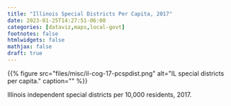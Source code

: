 ```yaml
---
title: "Illinois Special Districts Per Capita, 2017"
date: 2023-01-25T14:27:51-06:00
categories: [dataviz,maps,local-govt]
footnotes: false
htmlwidgets: false
mathjax: false
draft: true
---
```


{{% figure src="files/misc/il-cog-17-pcspdist.png" alt="IL special districts per capita." caption="" %}}

<!--more-->

Illinois independent special districts per 10,000 residents, 2017.